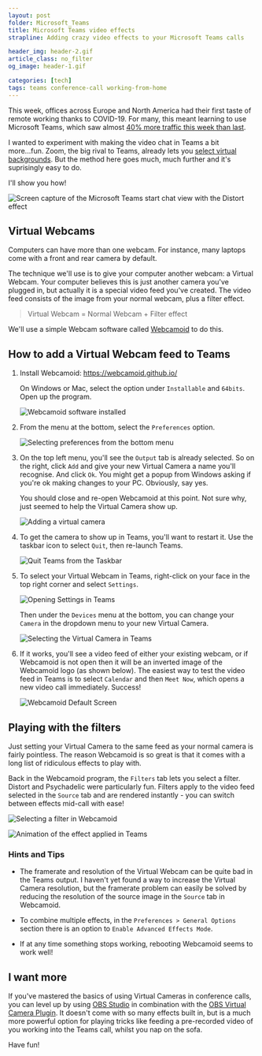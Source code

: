 ```yaml
---
layout: post
folder: Microsoft_Teams
title: Microsoft Teams video effects
strapline: Adding crazy video effects to your Microsoft Teams calls

header_img: header-2.gif
article_class: no_filter
og_image: header-1.gif

categories: [tech]
tags: teams conference-call working-from-home 
---
```


This week, offices across Europe and North America had their first taste of remote working thanks to COVID-19. For many, this meant learning to use Microsoft Teams, which saw almost [40% more traffic this week than last](https://www.theverge.com/2020/3/19/21186452/microsoft-teams-new-features-noise-supression-user-increase-coronavirus).

I wanted to experiment with making the video chat in Teams a bit more...fun. Zoom, the big rival to Teams, already lets you [select virtual backgrounds](https://support.zoom.us/hc/en-us/articles/210707503-Virtual-Background). But the method here goes much, much further and it's suprisingly easy to do.

I'll show you how!

![Screen capture of the Microsoft Teams start chat view with the Distort effect](join-chat-demo.gif)

<!-- more -->

## Virtual Webcams ##

Computers can have more than one webcam. For instance, many laptops come with a front and rear camera by default.

The technique we'll use is to give your computer another webcam: a Virtual Webcam. Your computer believes this is just another camera you've plugged in, but actually it is a special video feed you've created. The video feed consists of the image from your normal webcam, plus a filter effect.

> Virtual Webcam = Normal Webcam + Filter effect

We'll use a simple Webcam software called [Webcamoid](https://webcamoid.github.io/) to do this.

## How to add a Virtual Webcam feed to Teams ##

1. Install Webcamoid: https://webcamoid.github.io/

   On Windows or Mac, select the option under `Installable` and `64bits`. Open up the program.

   ![Webcamoid software installed](installed.jpg)

2. From the menu at the bottom, select the `Preferences` option.

   ![Selecting preferences from the bottom menu](preferences.jpg)

3. On the top left menu, you'll see the `Output` tab is already selected. So on the right, click `Add` and give your new Virtual Camera a name you'll recognise. And click `Ok`. You might get a popup from Windows asking if you're ok making changes to your PC. Obviously, say yes.

   You should close and re-open Webcamoid at this point. Not sure why, just seemed to help the Virtual Camera show up.

   ![Adding a virtual camera](add-virtual-camera.jpg)

4. To get the camera to show up in Teams, you'll want to restart it. Use the taskbar icon to select `Quit`, then re-launch Teams.

   ![Quit Teams from the Taskbar](quit-teams.jpg)

5. To select your Virtual Webcam in Teams, right-click on your face in the top right corner and select `Settings`.

   ![Opening Settings in Teams](teams-settings.jpg)

   Then under the `Devices` menu at the bottom, you can change your `Camera` in the dropdown menu to your new Virtual Camera.

   ![Selecting the Virtual Camera in Teams](devices-camera.jpg)

6. If it works, you'll see a video feed of either your existing webcam, or if Webcamoid is not open then it will be an inverted image of the Webcamoid logo (as shown below). The easiest way to test the video feed in Teams is to select `Calendar` and then `Meet Now`, which opens a new video call immediately. Success! 

   ![Webcamoid Default Screen](webcam-working.jpg)

## Playing with the filters ##

Just setting your Virtual Camera to the same feed as your normal camera is fairly pointless. The reason Webcamoid is so great is that it comes with a long list of ridiculous effects to play with. 

Back in the Webcamoid program, the `Filters` tab lets you select a filter. Distort and Psychadelic were particularly fun. Filters apply to the video feed selected in the `Source` tab and are rendered instantly - you can switch between effects mid-call with ease!

![Selecting a filter in Webcamoid](filters-panel.jpg)

![Animation of the effect applied in Teams](effect-join1.gif)

### Hints and Tips ###

+ The framerate and resolution of the Virtual Webcam can be quite bad in the Teams output. I haven't yet found a way to increase the Virtual Camera resolution, but the framerate problem can easily be solved by reducing the resolution of the source image in the `Source` tab in Webcamoid.

+ To combine multiple effects, in the `Preferences > General Options` section there is an option to `Enable Advanced Effects Mode`.

+ If at any time something stops working, rebooting Webcamoid seems to work well!

## I want more ##

If you've mastered the basics of using Virtual Cameras in conference calls, you can level up by using [OBS Studio](https://obsproject.com/) in combination with the [OBS Virtual Camera Plugin](https://obsproject.com/forum/resources/obs-virtualcam.539/). It doesn't come with so many effects built in, but is a much more powerful option for playing tricks like feeding a pre-recorded video of you working into the Teams call, whilst you nap on the sofa.

Have fun!